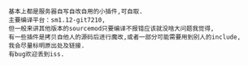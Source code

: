 	基本上都是服务器自写自改自用的小插件,可自取.
	主要编译平台：sm1.12-git7210,
	但一般来讲其他版本的sourcemod只要编译不报错应该就没啥大问题我觉得,
	有一些插件是拷贝自他人的源码后进行魔改,或者一部分可能需要用到别人的include,
	我会尽量标明原出处及链接.
	有bug欢迎丢到iss.

